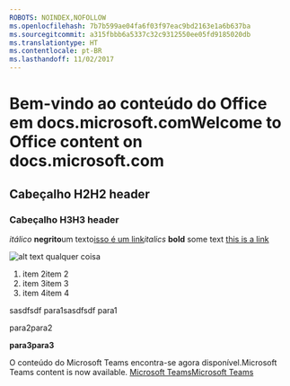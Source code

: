 ```yaml
---
ROBOTS: NOINDEX,NOFOLLOW
ms.openlocfilehash: 7b7b599ae04fa6f03f97eac9bd2163e1a6b637ba
ms.sourcegitcommit: a315fbbb6a5337c32c9312550ee05fd9185020db
ms.translationtype: HT
ms.contentlocale: pt-BR
ms.lasthandoff: 11/02/2017
---
```

# <a name="welcome-to-office-content-on-docsmicrosoftcom"></a><span data-ttu-id="dd831-101">Bem-vindo ao conteúdo do Office em docs.microsoft.com</span><span class="sxs-lookup"><span data-stu-id="dd831-101">Welcome to Office content on docs.microsoft.com</span></span>
## <a name="h2-header"></a><span data-ttu-id="dd831-102">Cabeçalho H2</span><span class="sxs-lookup"><span data-stu-id="dd831-102">H2 header</span></span>
### <a name="h3-header"></a><span data-ttu-id="dd831-103">Cabeçalho H3</span><span class="sxs-lookup"><span data-stu-id="dd831-103">H3 header</span></span>

<span data-ttu-id="dd831-104">*itálico*
**negrito**um texto[isso é um link](Office-365-groups.md)</span><span class="sxs-lookup"><span data-stu-id="dd831-104">*italics*
**bold** some text [this is a link](Office-365-groups.md)</span></span>

![alt text qualquer coisa](media/Overview-Microsoft-Teams-image1.png)

1. <span data-ttu-id="dd831-106">item 2</span><span class="sxs-lookup"><span data-stu-id="dd831-106">item 2</span></span>
2. <span data-ttu-id="dd831-107">item 3</span><span class="sxs-lookup"><span data-stu-id="dd831-107">item 3</span></span>
3. <span data-ttu-id="dd831-108">item 4</span><span class="sxs-lookup"><span data-stu-id="dd831-108">item 4</span></span>





<span data-ttu-id="dd831-109">sasdfsdf para1</span><span class="sxs-lookup"><span data-stu-id="dd831-109">sasdfsdf para1</span></span>

<span data-ttu-id="dd831-110">para2</span><span class="sxs-lookup"><span data-stu-id="dd831-110">para2</span></span>

<span data-ttu-id="dd831-111">**para3**</span><span class="sxs-lookup"><span data-stu-id="dd831-111">**para3**</span></span>




<span data-ttu-id="dd831-112">O conteúdo do Microsoft Teams encontra-se agora disponível.</span><span class="sxs-lookup"><span data-stu-id="dd831-112">Microsoft Teams content is now available.</span></span>
[<span data-ttu-id="dd831-113">Microsoft Teams</span><span class="sxs-lookup"><span data-stu-id="dd831-113">Microsoft Teams</span></span>](https://docs.microsoft.com/MicrosoftTeams)
